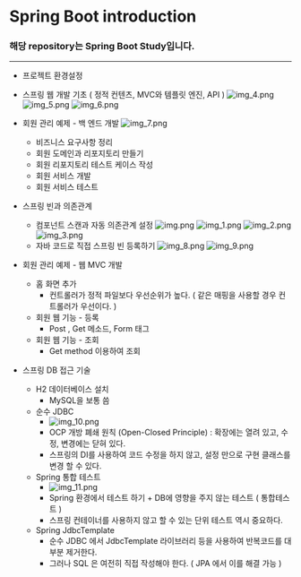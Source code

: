 # Spring Boot introduction<br>
### 해당 repository는 Spring Boot Study입니다.
***
- 프로젝트 환경설정
- 스프링 웹 개발 기초 ( 정적 컨텐츠, MVC와 템플릿 엔진, API )
  ![img_4.png](img_4.png)
  ![img_5.png](img_5.png)
  ![img_6.png](img_6.png)
  
  
- 회원 관리 예제 - 백 엔드 개발
  ![img_7.png](img_7.png)
    - 비즈니스 요구사항 정리
    - 회원 도메인과 리포지토리 만들기
    - 회원 리포지토리 테스트 케이스 작성
    - 회원 서비스 개발
    - 회원 서비스 테스트
- 스프링 빈과 의존관계
    - 컴포넌트 스캔과 자동 의존관계 설정
  ![img.png](img.png)
      ![img_1.png](img_1.png)
      ![img_2.png](img_2.png)
      ![img_3.png](img_3.png)
    - 자바 코드로 직접 스프링 빈 등록하기
      ![img_8.png](img_8.png)
      ![img_9.png](img_9.png)
- 회원 관리 예제 - 웹 MVC 개발
    - 홈 화면 추가
        - 컨트롤러가 정적 파일보다 우선순위가 높다. ( 같은 매핑을 사용할 경우 컨트롤러가 우선이다. )
    - 회원 웹 기능 - 등록
        - Post , Get 메소드, Form 태그
    - 회원 웹 기능 - 조회
      - Get method 이용하여 조회
- 스프링 DB 접근 기술
    - H2 데이터베이스 설치
        - MySQL을 보통 씀
    - 순수 JDBC
        - ![img_10.png](img_10.png)
        - OCP 개방 폐쇄 원칙 (Open-Closed Principle) : 확장에는 열려 있고, 수정, 변경에는 닫혀 있다.
        - 스프링의 DI를 사용하여 코드 수정을 하지 않고, 설정 만으로 구현 클래스를 변경 할 수 있다.
    - Spring 통합 테스트
        - ![img_11.png](img_11.png)
        - Spring 환경에서 테스트 하기 + DB에 영향을 주지 않는 테스트 ( 통합테스트 )
        - 스프링 컨테이너를 사용하지 않고 할 수 있는 단위 테스트 역시 중요하다.
    - Spring JdbcTemplate
        - 순수 JDBC 에서 JdbcTemplate 라이브러리 등을 사용하여 반복코드를 대부분 제거한다.
        - 그러나 SQL 은 여전히 직접 작성해야 한다. ( JPA 에서 이를 해결 가능 ) 